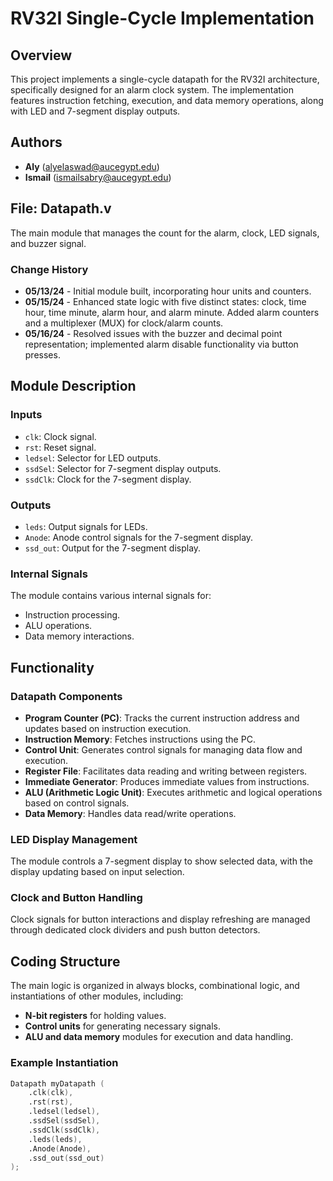 # RV32I Single-Cycle Implementation

## Overview
This project implements a single-cycle datapath for the RV32I architecture, specifically designed for an alarm clock system. The implementation features instruction fetching, execution, and data memory operations, along with LED and 7-segment display outputs.

## Authors
- **Aly** (alyelaswad@aucegypt.edu)
- **Ismail** (ismailsabry@aucegypt.edu)

## File: Datapath.v
The main module that manages the count for the alarm, clock, LED signals, and buzzer signal.

### Change History
- **05/13/24** - Initial module built, incorporating hour units and counters.
- **05/15/24** - Enhanced state logic with five distinct states: clock, time hour, time minute, alarm hour, and alarm minute. Added alarm counters and a multiplexer (MUX) for clock/alarm counts.
- **05/16/24** - Resolved issues with the buzzer and decimal point representation; implemented alarm disable functionality via button presses.

## Module Description
### Inputs
- `clk`: Clock signal.
- `rst`: Reset signal.
- `ledsel`: Selector for LED outputs.
- `ssdSel`: Selector for 7-segment display outputs.
- `ssdClk`: Clock for the 7-segment display.

### Outputs
- `leds`: Output signals for LEDs.
- `Anode`: Anode control signals for the 7-segment display.
- `ssd_out`: Output for the 7-segment display.

### Internal Signals
The module contains various internal signals for:
- Instruction processing.
- ALU operations.
- Data memory interactions.

## Functionality
### Datapath Components
- **Program Counter (PC)**: Tracks the current instruction address and updates based on instruction execution.
- **Instruction Memory**: Fetches instructions using the PC.
- **Control Unit**: Generates control signals for managing data flow and execution.
- **Register File**: Facilitates data reading and writing between registers.
- **Immediate Generator**: Produces immediate values from instructions.
- **ALU (Arithmetic Logic Unit)**: Executes arithmetic and logical operations based on control signals.
- **Data Memory**: Handles data read/write operations.

### LED Display Management
The module controls a 7-segment display to show selected data, with the display updating based on input selection.

### Clock and Button Handling
Clock signals for button interactions and display refreshing are managed through dedicated clock dividers and push button detectors.

## Coding Structure
The main logic is organized in always blocks, combinational logic, and instantiations of other modules, including:
- **N-bit registers** for holding values.
- **Control units** for generating necessary signals.
- **ALU and data memory** modules for execution and data handling.

### Example Instantiation
```verilog
Datapath myDatapath (
    .clk(clk),
    .rst(rst),
    .ledsel(ledsel),
    .ssdSel(ssdSel),
    .ssdClk(ssdClk),
    .leds(leds),
    .Anode(Anode),
    .ssd_out(ssd_out)
);
